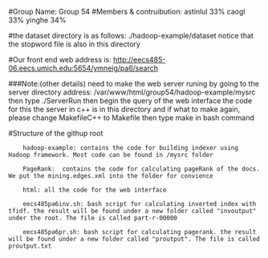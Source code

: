 #Group Name:
	Group 54
#Members & contruibution:
	astinlul 33%
	caogl 33%
	yinghe 34%

#the dataset directory is as follows:
	./hadoop-example/dataset
	notice that the stopword file is also in this directory

#Our front end web address is:
	http://eecs485-06.eecs.umich.edu:5654/ymneig/pa6/search

###Note:(other details)
        need to make the web server runing by going to the server directory address:
	/var/www/html/group54/hadoop-example/mysrc
	then type ./ServerRun
	then begin the query of the web interface
	the code for this the server in c++ is in this directory and if what to make again, please change MakefileC++ to Makefile then type make in bash command

#Structure of the githup root
        
        hadoop-example: contains the code for building indexer using Hadoop framework. Most code can be found in /mysrc folder

        PageRank:  contains the code for calculating pageRank of the docs. We put the mining.edges.xml into the folder for convience

        html: all the code for the web interface

        eecs485pa6inv.sh: bash script for calculating inverted index with tfidf. the result will be found under a new folder called "invoutput" under the root. The file is called part-r-00000

        eecs485pa6pr.sh: bash script for calculating pagerank. the result will be found under a new folder called "proutput". The file is called proutput.txt

